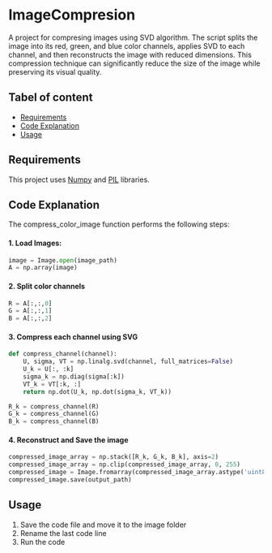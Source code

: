 # ImageCompresion
A project for compresing images using SVD algorithm. The script splits the image into its red, green, and blue color channels, applies SVD to each channel, and then reconstructs 
the image with reduced dimensions. This compression technique can significantly reduce the size of the image while preserving its visual quality.

## Tabel of content
- [Requirements](https://github.com/KimiyaVahidMotlagh/ImgCompresionSVD/tree/main#requirements) <br/>
- [Code Explanation](https://github.com/KimiyaVahidMotlagh/Threeway_Mergesort/blob/main/README.md#advantages) <br/>
- [Usage](https://github.com/KimiyaVahidMotlagh/Three-way-Merge-sort/blob/main/README.md#run-and-evaluation) <br/>

## Requirements
This project uses [Numpy](https://numpy.org/) and [PIL](https://pillow.readthedocs.io/en/stable/reference/Image.html)
libraries.

## Code Explanation
The compress_color_image function performs the following steps: <br/>
#### 1. Load Images:
```Python
image = Image.open(image_path)
A = np.array(image)
```
#### 2. Split color channels
```Python
R = A[:,:,0]
G = A[:,:,1]
B = A[:,:,2]
```
#### 3. Compress each channel using SVG
```Python
def compress_channel(channel):
    U, sigma, VT = np.linalg.svd(channel, full_matrices=False)
    U_k = U[:, :k]
    sigma_k = np.diag(sigma[:k])
    VT_k = VT[:k, :]
    return np.dot(U_k, np.dot(sigma_k, VT_k))

R_k = compress_channel(R)
G_k = compress_channel(G)
B_k = compress_channel(B)
```
#### 4. Reconstruct and Save the image
```Python
compressed_image_array = np.stack([R_k, G_k, B_k], axis=2)
compressed_image_array = np.clip(compressed_image_array, 0, 255)
compressed_image = Image.fromarray(compressed_image_array.astype('uint8'))
compressed_image.save(output_path)
```
## Usage
1. Save the code file and move it to the image folder <br/>
2. Rename the last code line <br/> 
3. Run the code
